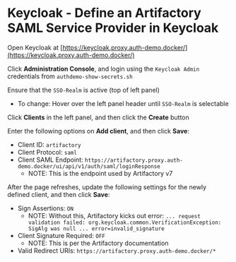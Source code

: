 # Keycloak - Define an Artifactory SAML Service Provider in Keycloak

Open Keycloak at [https://keycloak.proxy.auth-demo.docker/](https://keycloak.proxy.auth-demo.docker/)

Click **Administration Console**, and login using the `Keycloak Admin` credentials from `authdemo-show-secrets.sh`

Ensure that the `SSO-Realm` is active (top of left panel)

* To change: Hover over the left panel header until `SSO-Realm` is selectable

Click **Clients** in the left panel, and then click the **Create** button

Enter the following options on **Add client**, and then click **Save**:

* Client ID: `artifactory`
* Client Protocol: `saml`
* Client SAML Endpoint: `https://artifactory.proxy.auth-demo.docker/ui/api/v1/auth/saml/loginResponse`
    * NOTE: This is the endpoint used by Artifactory v7

After the page refreshes, update the following settings for the newly defined client,
and then click **Save**:

* Sign Assertions: `ON`
    * NOTE: Without this, Artifactory kicks out error: `... request validation failed: org.keycloak.common.VerificationException: SigAlg was null ... error=invalid_signature`
* Client Signature Required: `OFF`
    * NOTE: This is per the Artifactory documentation
* Valid Redirect URIs: `https://artifactory.proxy.auth-demo.docker/*`

